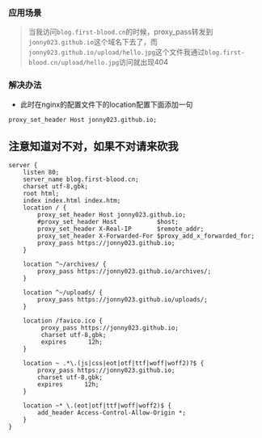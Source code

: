 ### 应用场景

> 当我访问`blog.first-blood.cn`的时候，proxy_pass转发到`jonny023.github.io`这个域名下去了，而`jonny023.github.io/upload/hello.jpg`这个文件我通过`blog.first-blood.cn/upload/hello.jpg`访问就出现404

### 解决办法

* 此时在nginx的配置文件下的location配置下面添加一句

```
proxy_set_header Host jonny023.github.io;
```

## 注意知道对不对，如果不对请来砍我

```
server {
	listen 80;
	server_name blog.first-blood.cn;
	charset utf-8,gbk;
	root html;  
	index index.html index.htm;
	location / {
		proxy_set_header Host jonny023.github.io;
		#proxy_set_header Host           $host;
		proxy_set_header X-Real-IP       $remote_addr;
		proxy_set_header X-Forwarded-For $proxy_add_x_forwarded_for;
		proxy_pass https://jonny023.github.io;
	}
	
	location ^~/archives/ {
		proxy_pass https://jonny023.github.io/archives/;
	}
	
	location ^~/uploads/ {
		proxy_pass https://jonny023.github.io/uploads/;
	}
	
	location /favico.ico {
		 proxy_pass https://jonny023.github.io;
		 charset utf-8,gbk;
		 expires      12h;
	}
	
	location ~ .*\.(js|css|eot|otf|ttf|woff|woff2)?$ {
		proxy_pass https://jonny023.github.io;
		charset utf-8,gbk;
		expires      12h;
	}
	
	location ~* \.(eot|otf|ttf|woff|woff2)$ {
		add_header Access-Control-Allow-Origin *;
	}
}
```
